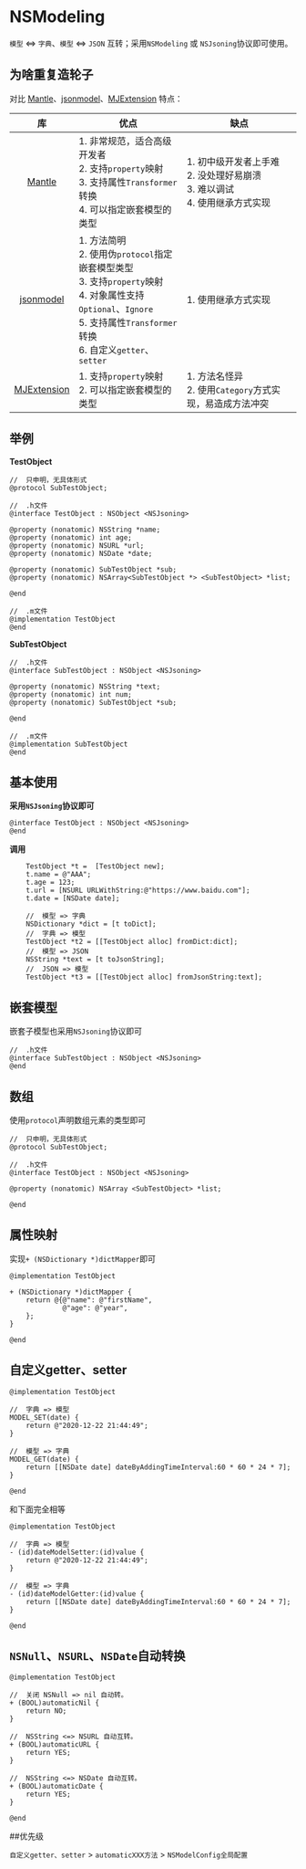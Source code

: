 # NSModeling

`模型` <=> `字典`、`模型` <=> `JSON` 互转；采用`NSModeling` 或 `NSJsoning`协议即可使用。


## 为啥重复造轮子

对比 [Mantle](https://github.com/Mantle/Mantle)、[jsonmodel](https://github.com/jsonmodel/jsonmodel)、[MJExtension](https://github.com/CoderMJLee/MJExtension) 特点：

| 库 | 优点 | 缺点 | 
| :-: | --- | --- |
| [Mantle](https://github.com/Mantle/Mantle) | 1. 非常规范，适合高级开发者<br> 2. 支持`property`映射<br> 3. 支持属性`Transformer` 转换<br> 4. 可以指定嵌套模型的类型 | 1. 初中级开发者上手难<br> 2. 没处理好易崩溃<br> 3. 难以调试<br> 4. 使用继承方式实现 |
| [jsonmodel](https://github.com/jsonmodel/jsonmodel) | 1. 方法简明<br> 2. 使用伪`protocol`指定嵌套模型类型<br> 3. 支持`property`映射<br> 4. 对象属性支持`Optional`、`Ignore`<br> 5. 支持属性`Transformer` 转换<br> 6. 自定义`getter`、`setter` | 1. 使用继承方式实现 |
| [MJExtension](https://github.com/CoderMJLee/MJExtension) | 1. 支持`property`映射<br> 2. 可以指定嵌套模型的类型 | 1. 方法名怪异<br> 2. 使用`Category`方式实现，易造成方法冲突 |

## 举例

**TestObject**

``` objc
//	只申明，无具体形式
@protocol SubTestObject;

//	.h文件
@interface TestObject : NSObject <NSJsoning>

@property (nonatomic) NSString *name;
@property (nonatomic) int age;
@property (nonatomic) NSURL *url;
@property (nonatomic) NSDate *date;

@property (nonatomic) SubTestObject *sub;
@property (nonatomic) NSArray<SubTestObject *> <SubTestObject> *list;

@end

//	.m文件
@implementation TestObject
@end
```

**SubTestObject**

``` objc
//	.h文件
@interface SubTestObject : NSObject <NSJsoning>

@property (nonatomic) NSString *text;
@property (nonatomic) int num;
@property (nonatomic) SubTestObject *sub;

@end

//	.m文件
@implementation SubTestObject
@end
```

## 基本使用

**采用`NSJsoning`协议即可**

``` objc
@interface TestObject : NSObject <NSJsoning>
@end
```

**调用**

``` objc
    TestObject *t =  [TestObject new];
    t.name = @"AAA";
    t.age = 123;
    t.url = [NSURL URLWithString:@"https://www.baidu.com"];
    t.date = [NSDate date];
    
    //	模型 => 字典
    NSDictionary *dict = [t toDict];
    //	字典 => 模型
    TestObject *t2 = [[TestObject alloc] fromDict:dict];
    //	模型 => JSON
    NSString *text = [t toJsonString];
    //	JSON => 模型
    TestObject *t3 = [[TestObject alloc] fromJsonString:text];
```

## 嵌套模型

嵌套子模型也采用`NSJsoning`协议即可

``` objc
//	.h文件
@interface SubTestObject : NSObject <NSJsoning>
@end

```

## 数组

使用`protocol`声明数组元素的类型即可

``` objc
//	只申明，无具体形式
@protocol SubTestObject;

//	.h文件
@interface TestObject : NSObject <NSJsoning>

@property (nonatomic) NSArray <SubTestObject> *list;

@end

```

## 属性映射

实现`+ (NSDictionary *)dictMapper`即可

``` objc
@implementation TestObject

+ (NSDictionary *)dictMapper {
    return @{@"name": @"firstName",
             @"age": @"year",
    };
}

@end
```

## 自定义getter、setter

``` objc
@implementation TestObject

//	字典 => 模型
MODEL_SET(date) {
    return @"2020-12-22 21:44:49";
}

//	模型 => 字典
MODEL_GET(date) {
    return [[NSDate date] dateByAddingTimeInterval:60 * 60 * 24 * 7];
}

@end
```

和下面完全相等

``` objc
@implementation TestObject

//	字典 => 模型
- (id)dateModelSetter:(id)value {
    return @"2020-12-22 21:44:49";
}

//	模型 => 字典
- (id)dateModelGetter:(id)value {
    return [[NSDate date] dateByAddingTimeInterval:60 * 60 * 24 * 7];
}

@end
```

## `NSNull`、`NSURL`、`NSDate`自动转换

``` objc
@implementation TestObject

//	关闭 NSNull => nil 自动转。
+ (BOOL)automaticNil {
    return NO;
}

//	NSString <=> NSURL 自动互转。
+ (BOOL)automaticURL {
    return YES;
}

//	NSString <=> NSDate 自动互转。
+ (BOOL)automaticDate {
    return YES;
}

@end
```

##优先级

`自定义getter、setter` > `automaticXXX方法` > `NSModelConfig全局配置`